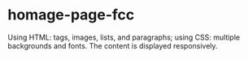 # homage-page-fcc
Using HTML: tags, images, lists, and paragraphs; using CSS: multiple backgrounds and fonts. The content is displayed responsively.
